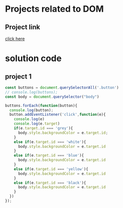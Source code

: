 # Projects related to DOM

## Project link
[click here](https://stackblitz.com/edit/dom-project-chaiaurcode?file=index.html)

# solution code

## project 1

``` javascript
const buttons = document.querySelectorAll('.button')
// console.log(buttons);
const body = document.querySelector("body")

buttons.forEach(function(button){
  console.log(button);
  button.addEventListener('click',function(e){
    console.log(e)
    console.log(e.target)
    if(e.target.id === 'grey'){
      body.style.backgroundColor = e.target.id;
    }
    else if(e.target.id === 'white'){
      body.style.backgroundColor = e.target.id
    }
    else if(e.target.id === 'blue'){
      body.style.backgroundColor = e.target.id
    }
    else if(e.target.id === 'yellow'){
      body.style.backgroundColor = e.target.id
    }
    else if(e.target.id === 'black'){
      body.style.backgroundColor = e.target.id
    }
  })
});

```
